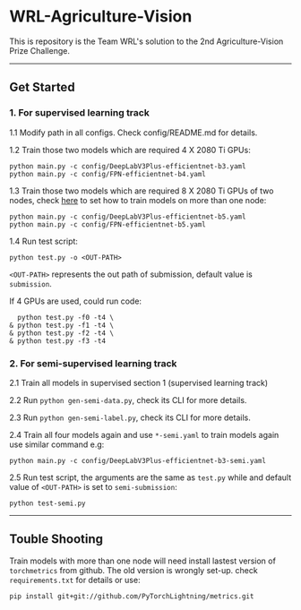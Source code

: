 # WRL-Agriculture-Vision
This is repository is the Team WRL's solution to the 2nd Agriculture-Vision Prize Challenge.
***

## Get Started


### 1. For supervised learning track

1.1 Modify path in all configs. Check config/README.md for details.

1.2 Train those two models which are required 4 X 2080 Ti GPUs:

    python main.py -c config/DeepLabV3Plus-efficientnet-b3.yaml
    python main.py -c config/FPN-efficientnet-b4.yaml 
    
1.3 Train those two models which are required 8 X 2080 Ti GPUs of two nodes, 
    check [here](https://pytorch-lightning.readthedocs.io/en/latest/clouds/cluster.html)
    to set how to train models on more than one node:

    python main.py -c config/DeepLabV3Plus-efficientnet-b5.yaml
    python main.py -c config/FPN-efficientnet-b5.yaml
   
1.4 Run test script:  

    python test.py -o <OUT-PATH>

`<OUT-PATH>` represents the out path of submission, default value is `submission`. 

If 4 GPUs are used, could run code:
    
      python test.py -f0 -t4 \
    & python test.py -f1 -t4 \
    & python test.py -f2 -t4 \
    & python test.py -f3 -t4 

### 2. For semi-supervised learning track

2.1 Train all models in supervised section 1 (supervised learning track)

2.2 Run `python gen-semi-data.py`, check its CLI for more details.

2.3 Run `python gen-semi-label.py`, check its CLI for more details.

2.4 Train all four models again and use `*-semi.yaml` to
train models again use similar command e.g:

    python main.py -c config/DeepLabV3Plus-efficientnet-b3-semi.yaml

2.5 Run test script, the arguments are the same as `test.py` 
while and default value of `<OUT-PATH>` is set to `semi-submission`:  
    
    python test-semi.py
    
***

## Touble Shooting

Train models with more than one node will need install lastest version of `torchmetrics` from github. The old version is wrongly set-up. check `requirements.txt` for details or use:
   
    pip install git+git://github.com/PyTorchLightning/metrics.git
  


